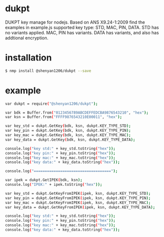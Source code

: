 # dukpt
DUKPT key manage for nodejs. Based on ANS X9.24-1:2009
find the examples in example.js
supported key type: STD, MAC, PIN, DATA.
STD has no variants applied.
MAC, PIN has variants.
DATA has variants, and also has addtional encryption.

# installation
```sh
$ nmp install @shenyan1206/dukpt --save
```

# example
```sh
var dukpt = require("@shenyan1206/dukpt");

var bdk = Buffer.from("0123456789ABCDEFFEDCBA9876543210", "hex");
var ksn = Buffer.from("FFFF9876543210E00011", "hex");

var key_std = dukpt.GetKey(bdk, ksn, dukpt.KEY_TYPE_STD);
var key_pin = dukpt.GetKey(bdk, ksn, dukpt.KEY_TYPE_PIN);
var key_mac = dukpt.GetKey(bdk, ksn, dukpt.KEY_TYPE_MAC);
var key_data = dukpt.GetKey(bdk, ksn, dukpt.KEY_TYPE_DATA);

console.log("key std:" + key_std.toString("hex"));
console.log("key pin:" + key_pin.toString("hex"));
console.log("key mac:" + key_mac.toString("hex"));
console.log("key data:" + key_data.toString("hex"));

console.log("===================================");

var ipek = dukpt.GetIPEK(bdk, ksn);
console.log("IPEK:" + ipek.toString("hex"));

var key_std = dukpt.GetKeyFromIPEK(ipek, ksn, dukpt.KEY_TYPE_STD);
var key_pin = dukpt.GetKeyFromIPEK(ipek, ksn, dukpt.KEY_TYPE_PIN);
var key_mac = dukpt.GetKeyFromIPEK(ipek, ksn, dukpt.KEY_TYPE_MAC);
var key_data = dukpt.GetKeyFromIPEK(ipek, ksn, dukpt.KEY_TYPE_DATA);

console.log("key std:" + key_std.toString("hex"));
console.log("key pin:" + key_pin.toString("hex"));
console.log("key mac:" + key_mac.toString("hex"));
console.log("key data:" + key_data.toString("hex"));
```

